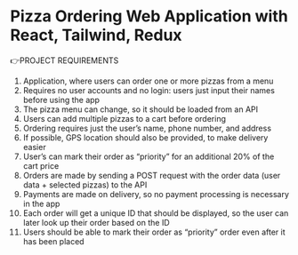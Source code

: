 # Pizza Ordering Web Application with React, Tailwind, Redux

👉PROJECT REQUIREMENTS

1. Application, where users can order one or more pizzas from a menu
2. Requires no user accounts and no login: users just input their names before using the app
3. The pizza menu can change, so it should be loaded from an API
4. Users can add multiple pizzas to a cart before ordering
5. Ordering requires just the user’s name, phone number, and address
6. If possible, GPS location should also be provided, to make delivery easier
7. User’s can mark their order as “priority” for an additional 20% of the cart price
8. Orders are made by sending a POST request with the order data (user data + selected pizzas) to the API
9. Payments are made on delivery, so no payment processing is necessary in the app
10. Each order will get a unique ID that should be displayed, so the user can later look up their order based on the ID
11. Users should be able to mark their order as “priority” order even after it has been placed

